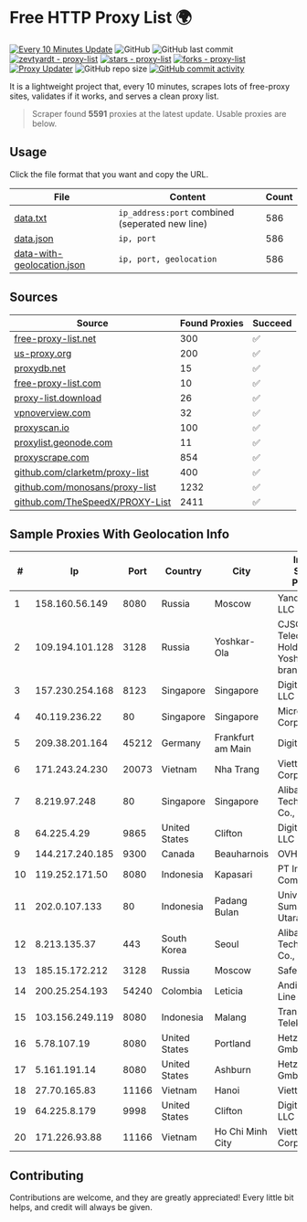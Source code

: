 
# Free HTTP Proxy List 🌍

[![Every 10 Minutes Update](https://github.com/mertguvencli/http-proxy-list/actions/workflows/main.yml/badge.svg?branch=main)](https://github.com/mertguvencli/http-proxy-list/actions/workflows/main.yml)
![GitHub](https://img.shields.io/github/license/mertguvencli/http-proxy-list)
![GitHub last commit](https://img.shields.io/github/last-commit/mertguvencli/http-proxy-list)
[![zevtyardt - proxy-list](https://img.shields.io/static/v1?label=zevtyardt&message=proxy-list&color=blue&logo=github)](https://github.com/zevtyardt/proxy-list "Go to GitHub repo")
[![stars - proxy-list](https://img.shields.io/github/stars/zevtyardt/proxy-list?style=social)](https://github.com/zevtyardt/proxy-list)
[![forks - proxy-list](https://img.shields.io/github/forks/zevtyardt/proxy-list?style=social)](https://github.com/zevtyardt/proxy-list)
[![Proxy Updater](https://github.com/zevtyardt/proxy-list/workflows/Proxy%20Updater/badge.svg)](https://github.com/zevtyardt/proxy-list/actions?query=workflow:"Proxy+Updater")
![GitHub repo size](https://img.shields.io/github/repo-size/zevtyardt/proxy-list)
[![GitHub commit activity](https://img.shields.io/github/commit-activity/m/zevtyardt/proxy-list?logo=commits)](https://github.com/zevtyardt/proxy-list/commits/main)

It is a lightweight project that, every 10 minutes, scrapes lots of free-proxy sites, validates if it works, and serves a clean proxy list.

> Scraper found **5591** proxies at the latest update. Usable proxies are below.

## Usage

Click the file format that you want and copy the URL.

|File|Content|Count|
|----|-------|-----|
|[data.txt](https://raw.githubusercontent.com/mertguvencli/http-proxy-list/main/proxy-list/data.txt)|`ip_address:port` combined (seperated new line)|586|
|[data.json](https://raw.githubusercontent.com/mertguvencli/http-proxy-list/main/proxy-list/data.json)|`ip, port`|586|
|[data-with-geolocation.json](https://raw.githubusercontent.com/mertguvencli/http-proxy-list/main/proxy-list/data-with-geolocation.json)|`ip, port, geolocation`|586|

## Sources

|Source|Found Proxies|Succeed|
|------|-------------|-------|
|[free-proxy-list.net](https://free-proxy-list.net)|300|✅|
|[us-proxy.org](https://www.us-proxy.org)|200|✅|
|[proxydb.net](http://proxydb.net)|15|✅|
|[free-proxy-list.com](https://free-proxy-list.com/?page=&port=&type%5B%5D=http&type%5B%5D=https&up_time=0&search=Search)|10|✅|
|[proxy-list.download](https://www.proxy-list.download/HTTP)|26|✅|
|[vpnoverview.com](https://vpnoverview.com/privacy/anonymous-browsing/free-proxy-servers)|32|✅|
|[proxyscan.io](https://www.proxyscan.io)|100|✅|
|[proxylist.geonode.com](https://proxylist.geonode.com/api/proxy-list?limit=300&page=1&sort_by=lastChecked&sort_type=desc&protocols=http,https)|11|✅|
|[proxyscrape.com](https://api.proxyscrape.com/v2/?request=displayproxies&protocol=http&timeout=10000&country=all&ssl=all&anonymity=all)|854|✅|
|[github.com/clarketm/proxy-list](https://raw.githubusercontent.com/clarketm/proxy-list/master/proxy-list-raw.txt)|400|✅|
|[github.com/monosans/proxy-list](https://raw.githubusercontent.com/monosans/proxy-list/main/proxies/http.txt)|1232|✅|
|[github.com/TheSpeedX/PROXY-List](https://raw.githubusercontent.com/TheSpeedX/PROXY-List/master/http.txt)|2411|✅|


## Sample Proxies With Geolocation Info

|#|Ip|Port|Country|City|Internet Service Provider|
|-|--|----|-------|----|-------------------------|
|1|158.160.56.149|8080|Russia|Moscow|Yandex.Cloud LLC|
|2|109.194.101.128|3128|Russia|Yoshkar-Ola|CJSC "ER-Telecom Holding" Yoshkar-Ola branch|
|3|157.230.254.168|8123|Singapore|Singapore|DigitalOcean, LLC|
|4|40.119.236.22|80|Singapore|Singapore|Microsoft Corporation|
|5|209.38.201.164|45212|Germany|Frankfurt am Main|DigitalOcean|
|6|171.243.24.230|20073|Vietnam|Nha Trang|Viettel Corporation|
|7|8.219.97.248|80|Singapore|Singapore|Alibaba (US) Technology Co., Ltd.|
|8|64.225.4.29|9865|United States|Clifton|DigitalOcean, LLC|
|9|144.217.240.185|9300|Canada|Beauharnois|OVH SAS|
|10|119.252.171.50|8080|Indonesia|Kapasari|PT Indonesia Comnets Plus|
|11|202.0.107.133|80|Indonesia|Padang Bulan|Universitas Sumatera Utara|
|12|8.213.135.37|443|South Korea|Seoul|Alibaba (US) Technology Co., Ltd.|
|13|185.15.172.212|3128|Russia|Moscow|SafeData LLC|
|14|200.25.254.193|54240|Colombia|Leticia|Andinet ON Line|
|15|103.156.249.119|8080|Indonesia|Malang|Trans Media Telekomunikasi|
|16|5.78.107.19|8080|United States|Portland|Hetzner Online GmbH|
|17|5.161.191.14|8080|United States|Ashburn|Hetzner Online GmbH|
|18|27.70.165.83|11166|Vietnam|Hanoi|Viettel Group|
|19|64.225.8.179|9998|United States|Clifton|DigitalOcean, LLC|
|20|171.226.93.88|11166|Vietnam|Ho Chi Minh City|Viettel Corporation|



## Contributing

Contributions are welcome, and they are greatly appreciated! Every
little bit helps, and credit will always be given.

